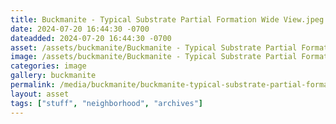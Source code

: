 ```yaml
---
title: Buckmanite - Typical Substrate Partial Formation Wide View.jpeg
date: 2024-07-20 16:44:30 -0700
dateadded: 2024-07-20 16:44:30 -0700
asset: /assets/buckmanite/Buckmanite - Typical Substrate Partial Formation Wide View.jpeg
image: /assets/buckmanite/Buckmanite - Typical Substrate Partial Formation Wide View.jpeg
categories: image
gallery: buckmanite
permalink: /media/buckmanite/buckmanite-typical-substrate-partial-formation-wide-view-jpeg
layout: asset
tags: ["stuff", "neighborhood", "archives"]
--- 
```


